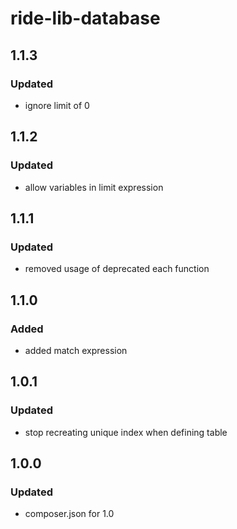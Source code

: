 # ride-lib-database

## 1.1.3
### Updated
- ignore limit of 0

## 1.1.2
### Updated
- allow variables in limit expression

## 1.1.1
### Updated
- removed usage of deprecated each function

## 1.1.0
### Added
- added match expression

## 1.0.1
### Updated
- stop recreating unique index when defining table

## 1.0.0
### Updated
- composer.json for 1.0
